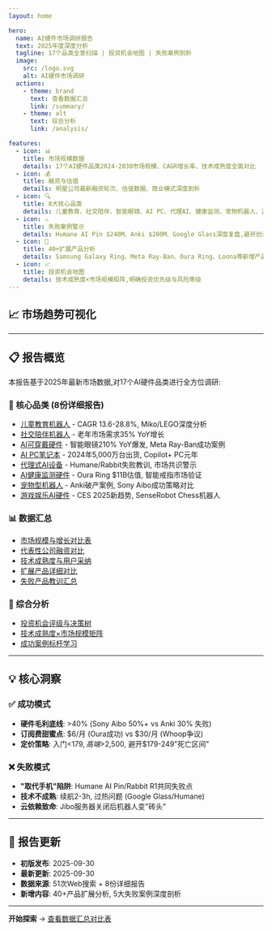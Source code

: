 ```yaml
---
layout: home

hero:
  name: AI硬件市场调研报告
  text: 2025年度深度分析
  tagline: 17个品类全景扫描 | 投资机会地图 | 失败案例剖析
  image:
    src: /logo.svg
    alt: AI硬件市场调研
  actions:
    - theme: brand
      text: 查看数据汇总
      link: /summary/
    - theme: alt
      text: 综合分析
      link: /analysis/

features:
  - icon: 📊
    title: 市场规模数据
    details: 17个AI硬件品类2024-2030市场规模、CAGR增长率、技术成熟度全面对比
  - icon: 💰
    title: 融资与估值
    details: 明星公司最新融资轮次、估值数据、商业模式深度剖析
  - icon: 🔍
    title: 8大核心品类
    details: 儿童教育、社交陪伴、智能眼镜、AI PC、代理AI、健康监测、宠物机器人、游戏娱乐详细报告
  - icon: ⚠️
    title: 失败案例警示
    details: Humane AI Pin $240M、Anki $200M、Google Glass深度复盘,避开创业陷阱
  - icon: 🚀
    title: 40+扩展产品分析
    details: Samsung Galaxy Ring、Meta Ray-Ban、Oura Ring、Loona等新增产品深度评测
  - icon: 📈
    title: 投资机会地图
    details: 技术成熟度×市场规模矩阵,明确投资优先级与风险等级
---
```


<script setup>
import MarketGrowthChart from './.vitepress/components/charts/MarketGrowthChart.vue'
</script>

## 📈 市场趋势可视化

<MarketGrowthChart />

---

## 📋 报告概览

本报告基于2025年最新市场数据,对17个AI硬件品类进行全方位调研:

### 🎯 核心品类 (8份详细报告)

- [儿童教育机器人](/categories/education-robots) - CAGR 13.6-28.8%, Miko/LEGO深度分析
- [社交陪伴机器人](/categories/companion-robots) - 老年市场需求35% YoY增长
- [AI可穿戴硬件](/categories/smart-glasses) - 智能眼镜210% YoY爆发, Meta Ray-Ban成功案例
- [AI PC笔记本](/categories/ai-pc) - 2024年5,000万台出货, Copilot+ PC元年
- [代理式AI设备](/categories/agentic-devices) - Humane/Rabbit失败教训, 市场共识警示
- [AI健康监测硬件](/categories/health-wearables) - Oura Ring $11B估值, 智能戒指市场验证
- [宠物型机器人](/categories/pet-robots) - Anki破产案例, Sony Aibo成功策略对比
- [游戏娱乐AI硬件](/categories/gaming-hardware) - CES 2025新趋势, SenseRobot Chess机器人

### 📊 数据汇总

- [市场规模与增长对比表](/summary/#表1-市场规模与增长对比)
- [代表性公司融资对比](/summary/#表2-代表性公司与融资对比)
- [技术成熟度与用户采纳](/summary/#表3-技术成熟度与用户采纳)
- [扩展产品详细对比](/summary/#表12-各品类扩展产品对比-2025年新增)
- [失败产品教训汇总](/summary/#表13-失败产品教训汇总-2025年关键警示)

### 🎯 综合分析

- [投资机会评级与决策树](/analysis/)
- [技术成熟度×市场规模矩阵](/analysis/)
- [成功案例标杆学习](/analysis/)

---

## 💡 核心洞察

### ✅ 成功模式
- **硬件毛利底线**: >40% (Sony Aibo 50%+ vs Anki 30% 失败)
- **订阅费甜蜜点**: $6/月 (Oura成功) vs $30/月 (Whoop争议)
- **定价策略**: 入门<$179, 高端>$2,500, 避开$179-249"死亡区间"

### ❌ 失败模式
- **"取代手机"陷阱**: Humane AI Pin/Rabbit R1共同失败点
- **技术不成熟**: 续航2-3h, 过热问题 (Google Glass/Humane)
- **云依赖致命**: Jibo服务器关闭后机器人变"砖头"

---

## 📅 报告更新

- **初版发布**: 2025-09-30
- **最新更新**: 2025-09-30
- **数据来源**: 51次Web搜索 + 8份详细报告
- **新增内容**: 40+产品扩展分析, 5大失败案例深度剖析

---

**开始探索** → [查看数据汇总对比表](/summary/)
